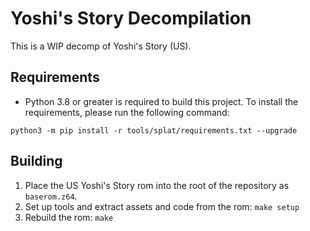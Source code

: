 # Yoshi's Story Decompilation

This is a WIP decomp of Yoshi's Story (US).

## Requirements
* Python 3.8 or greater is required to build this project. To install the requirements, please run the following command:

`python3 -m pip install -r tools/splat/requirements.txt --upgrade`


## Building

1. Place the US Yoshi's Story rom into the root of the repository as `baserom.z64`.
2. Set up tools and extract assets and code from the rom: `make setup`
3. Rebuild the rom: `make`

